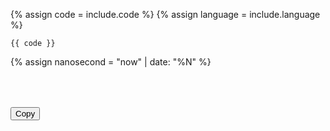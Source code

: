 {% assign code = include.code %}
{% assign language = include.language %}

``` {{ language }}
{{ code }}
```
{% assign nanosecond = "now" | date: "%N" %}
<textarea id="code{{ nanosecond }}" style="visibility:hidden">{{ code }}</textarea>
<button id="btn" onlclick="copyCode( 'code{{ nanosecond }}' )"
data-clipboard-target="#code{{ nanosecond }}">Copy</button>

<script>
function copyCode( queryId ) {
  console.log(queryId)
  var copyText = document.getElementById( queryId );
  console.log(copyText)
  navigator.clipboard.writeText(copyText.textContent);
  }
</script>
